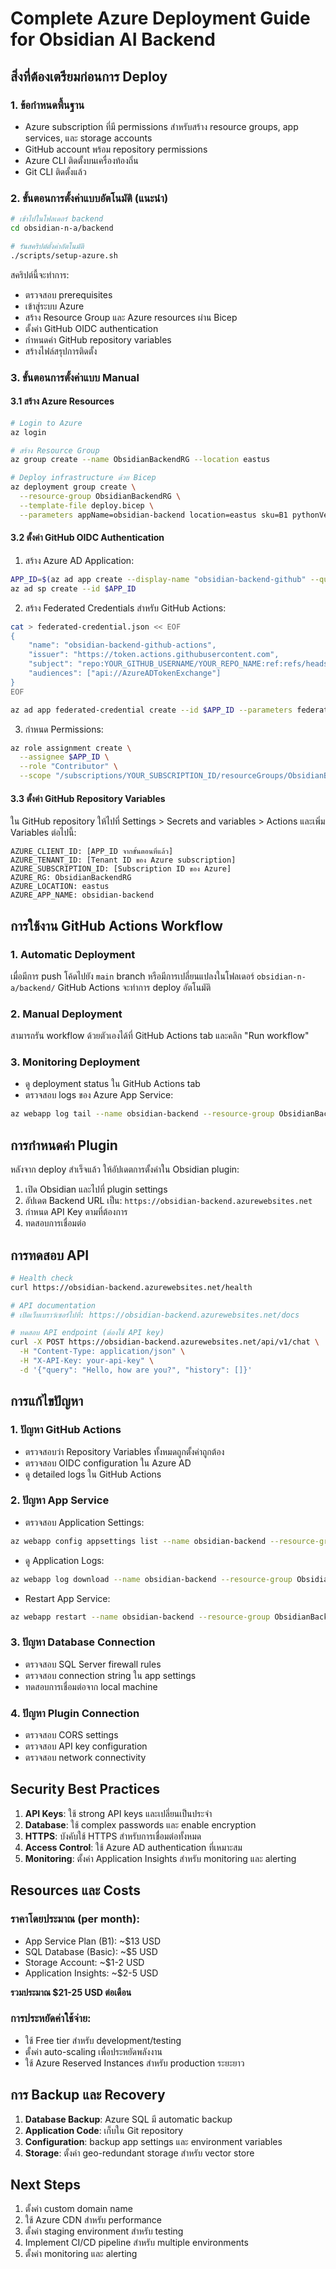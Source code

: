 # Complete Azure Deployment Guide for Obsidian AI Backend

## สิ่งที่ต้องเตรียมก่อนการ Deploy

### 1. ข้อกำหนดพื้นฐาน
- Azure subscription ที่มี permissions สำหรับสร้าง resource groups, app services, และ storage accounts
- GitHub account พร้อม repository permissions
- Azure CLI ติดตั้งบนเครื่องท้องถิ่น
- Git CLI ติดตั้งแล้ว

### 2. ขั้นตอนการตั้งค่าแบบอัตโนมัติ (แนะนำ)

```bash
# เข้าไปในโฟลเดอร์ backend
cd obsidian-n-a/backend

# รันสคริปต์ตั้งค่าอัตโนมัติ
./scripts/setup-azure.sh
```

สคริปต์นี้จะทำการ:
- ตรวจสอบ prerequisites
- เข้าสู่ระบบ Azure
- สร้าง Resource Group และ Azure resources ผ่าน Bicep
- ตั้งค่า GitHub OIDC authentication
- กำหนดค่า GitHub repository variables
- สร้างไฟล์สรุปการติดตั้ง

### 3. ขั้นตอนการตั้งค่าแบบ Manual

#### 3.1 สร้าง Azure Resources

```bash
# Login to Azure
az login

# สร้าง Resource Group
az group create --name ObsidianBackendRG --location eastus

# Deploy infrastructure ด้วย Bicep
az deployment group create \
  --resource-group ObsidianBackendRG \
  --template-file deploy.bicep \
  --parameters appName=obsidian-backend location=eastus sku=B1 pythonVersion=3.11 sqlAdminPassword="YourSecurePassword123!"
```

#### 3.2 ตั้งค่า GitHub OIDC Authentication

1. สร้าง Azure AD Application:
```bash
APP_ID=$(az ad app create --display-name "obsidian-backend-github" --query appId -o tsv)
az ad sp create --id $APP_ID
```

2. สร้าง Federated Credentials สำหรับ GitHub Actions:
```bash
cat > federated-credential.json << EOF
{
    "name": "obsidian-backend-github-actions",
    "issuer": "https://token.actions.githubusercontent.com",
    "subject": "repo:YOUR_GITHUB_USERNAME/YOUR_REPO_NAME:ref:refs/heads/main",
    "audiences": ["api://AzureADTokenExchange"]
}
EOF

az ad app federated-credential create --id $APP_ID --parameters federated-credential.json
```

3. กำหนด Permissions:
```bash
az role assignment create \
  --assignee $APP_ID \
  --role "Contributor" \
  --scope "/subscriptions/YOUR_SUBSCRIPTION_ID/resourceGroups/ObsidianBackendRG"
```

#### 3.3 ตั้งค่า GitHub Repository Variables

ใน GitHub repository ให้ไปที่ Settings > Secrets and variables > Actions และเพิ่ม Variables ต่อไปนี้:

```
AZURE_CLIENT_ID: [APP_ID จากขั้นตอนที่แล้ว]
AZURE_TENANT_ID: [Tenant ID ของ Azure subscription]
AZURE_SUBSCRIPTION_ID: [Subscription ID ของ Azure]
AZURE_RG: ObsidianBackendRG
AZURE_LOCATION: eastus
AZURE_APP_NAME: obsidian-backend
```

## การใช้งาน GitHub Actions Workflow

### 1. Automatic Deployment
เมื่อมีการ push โค้ดไปยัง `main` branch หรือมีการเปลี่ยนแปลงในโฟลเดอร์ `obsidian-n-a/backend/` GitHub Actions จะทำการ deploy อัตโนมัติ

### 2. Manual Deployment
สามารถรัน workflow ด้วยตัวเองได้ที่ GitHub Actions tab และคลิก "Run workflow"

### 3. Monitoring Deployment
- ดู deployment status ใน GitHub Actions tab
- ตรวจสอบ logs ของ Azure App Service:
```bash
az webapp log tail --name obsidian-backend --resource-group ObsidianBackendRG
```

## การกำหนดค่า Plugin

หลังจาก deploy สำเร็จแล้ว ให้อัปเดตการตั้งค่าใน Obsidian plugin:

1. เปิด Obsidian และไปที่ plugin settings
2. อัปเดต Backend URL เป็น: `https://obsidian-backend.azurewebsites.net`
3. กำหนด API Key ตามที่ต้องการ
4. ทดสอบการเชื่อมต่อ

## การทดสอบ API

```bash
# Health check
curl https://obsidian-backend.azurewebsites.net/health

# API documentation
# เปิดเว็บเบราว์เซอร์ไปที่: https://obsidian-backend.azurewebsites.net/docs

# ทดสอบ API endpoint (ต้องใช้ API key)
curl -X POST https://obsidian-backend.azurewebsites.net/api/v1/chat \
  -H "Content-Type: application/json" \
  -H "X-API-Key: your-api-key" \
  -d '{"query": "Hello, how are you?", "history": []}'
```

## การแก้ไขปัญหา

### 1. ปัญหา GitHub Actions
- ตรวจสอบว่า Repository Variables ทั้งหมดถูกตั้งค่าถูกต้อง
- ตรวจสอบ OIDC configuration ใน Azure AD
- ดู detailed logs ใน GitHub Actions

### 2. ปัญหา App Service
- ตรวจสอบ Application Settings:
```bash
az webapp config appsettings list --name obsidian-backend --resource-group ObsidianBackendRG
```

- ดู Application Logs:
```bash
az webapp log download --name obsidian-backend --resource-group ObsidianBackendRG
```

- Restart App Service:
```bash
az webapp restart --name obsidian-backend --resource-group ObsidianBackendRG
```

### 3. ปัญหา Database Connection
- ตรวจสอบ SQL Server firewall rules
- ตรวจสอบ connection string ใน app settings
- ทดสอบการเชื่อมต่อจาก local machine

### 4. ปัญหา Plugin Connection
- ตรวจสอบ CORS settings
- ตรวจสอบ API key configuration
- ตรวจสอบ network connectivity

## Security Best Practices

1. **API Keys**: ใช้ strong API keys และเปลี่ยนเป็นประจำ
2. **Database**: ใช้ complex passwords และ enable encryption
3. **HTTPS**: บังคับใช้ HTTPS สำหรับการเชื่อมต่อทั้งหมด
4. **Access Control**: ใช้ Azure AD authentication ที่เหมาะสม
5. **Monitoring**: ตั้งค่า Application Insights สำหรับ monitoring และ alerting

## Resources และ Costs

### ราคาโดยประมาณ (per month):
- App Service Plan (B1): ~$13 USD
- SQL Database (Basic): ~$5 USD  
- Storage Account: ~$1-2 USD
- Application Insights: ~$2-5 USD

**รวมประมาณ $21-25 USD ต่อเดือน**

### การประหยัดค่าใช้จ่าย:
- ใช้ Free tier สำหรับ development/testing
- ตั้งค่า auto-scaling เพื่อประหยัดพลังงาน
- ใช้ Azure Reserved Instances สำหรับ production ระยะยาว

## การ Backup และ Recovery

1. **Database Backup**: Azure SQL มี automatic backup
2. **Application Code**: เก็บใน Git repository
3. **Configuration**: backup app settings และ environment variables
4. **Storage**: ตั้งค่า geo-redundant storage สำหรับ vector store

## Next Steps

1. ตั้งค่า custom domain name
2. ใช้ Azure CDN สำหรับ performance
3. ตั้งค่า staging environment สำหรับ testing
4. Implement CI/CD pipeline สำหรับ multiple environments
5. ตั้งค่า monitoring และ alerting